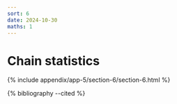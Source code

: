 ```yaml
---
sort: 6
date: 2024-10-30
maths: 1
---
```


# Chain statistics

{% include appendix/app-5/section-6/section-6.html %}

{% bibliography --cited %}
